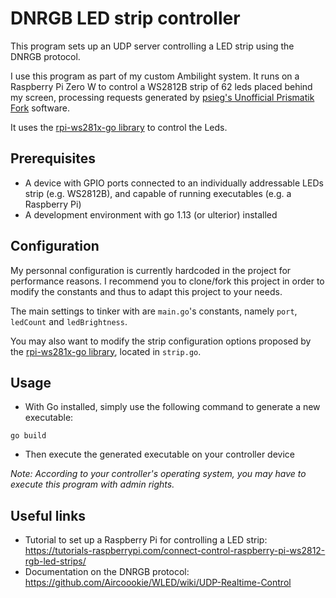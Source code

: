 # DNRGB LED strip controller
This program sets up an UDP server controlling a LED strip using the DNRGB protocol.

I use this program as part of my custom Ambilight system. It runs on a Raspberry Pi Zero W to control a WS2812B strip of 62 leds placed behind my screen, processing requests generated by [psieg's Unofficial Prismatik Fork](https://github.com/psieg/Lightpack) software.

It uses the [rpi-ws281x-go library](https://github.com/rpi-ws281x/rpi-ws281x-go) to control the Leds.

## Prerequisites
- A device with GPIO ports connected to an individually addressable LEDs strip (e.g. WS2812B), and capable of running executables (e.g. a Raspberry Pi)
- A development environment with go 1.13 (or ulterior) installed

## Configuration
My personnal configuration is currently hardcoded in the project for performance reasons. 
I recommend you to clone/fork this project in order to modify the constants and thus to adapt this project to your needs.

The main settings to tinker with are `main.go`'s constants, namely `port`, `ledCount` and `ledBrightness`.

You may also want to modify the strip configuration options proposed by the [rpi-ws281x-go library](https://github.com/rpi-ws281x/rpi-ws281x-go), located in `strip.go`.

## Usage
- With Go installed, simply use the following command to generate a new executable:
```
go build
```
- Then execute the generated executable on your controller device

*Note: According to your controller's operating system, you may have to execute this program with admin rights.*

## Useful links
- Tutorial to set up a Raspberry Pi for controlling a LED strip: https://tutorials-raspberrypi.com/connect-control-raspberry-pi-ws2812-rgb-led-strips/
- Documentation on the DNRGB protocol: https://github.com/Aircoookie/WLED/wiki/UDP-Realtime-Control
